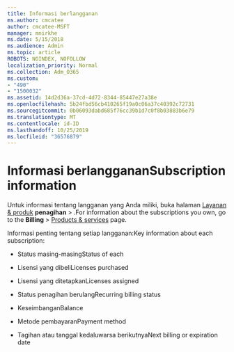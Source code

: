 ```yaml
---
title: Informasi berlangganan
ms.author: cmcatee
author: cmcatee-MSFT
manager: mnirkhe
ms.date: 5/15/2018
ms.audience: Admin
ms.topic: article
ROBOTS: NOINDEX, NOFOLLOW
localization_priority: Normal
ms.collection: Adm_O365
ms.custom:
- "490"
- "1500032"
ms.assetid: 14d2d36a-37cd-4d72-8344-85447e27a38e
ms.openlocfilehash: 5b24fbd56cb410265f19a0c06a37c40392c72731
ms.sourcegitcommit: 0b06093dabd685f76cc39b1d7c0f8b03883b6e79
ms.translationtype: MT
ms.contentlocale: id-ID
ms.lasthandoff: 10/25/2019
ms.locfileid: "36576879"
---
```

# <a name="subscription-information"></a><span data-ttu-id="2b8e0-102">Informasi berlangganan</span><span class="sxs-lookup"><span data-stu-id="2b8e0-102">Subscription information</span></span>

<span data-ttu-id="2b8e0-103">Untuk informasi tentang langganan yang Anda miliki, buka halaman [Layanan & produk](https://go.microsoft.com/fwlink/p/?linkid=842054) **penagihan** \> .</span><span class="sxs-lookup"><span data-stu-id="2b8e0-103">For information about the subscriptions you own, go to the **Billing** \> [Products & services](https://go.microsoft.com/fwlink/p/?linkid=842054) page.</span></span>
  
<span data-ttu-id="2b8e0-104">Informasi penting tentang setiap langganan:</span><span class="sxs-lookup"><span data-stu-id="2b8e0-104">Key information about each subscription:</span></span>
  
- <span data-ttu-id="2b8e0-105">Status masing-masing</span><span class="sxs-lookup"><span data-stu-id="2b8e0-105">Status of each</span></span>

- <span data-ttu-id="2b8e0-106">Lisensi yang dibeli</span><span class="sxs-lookup"><span data-stu-id="2b8e0-106">Licenses purchased</span></span>

- <span data-ttu-id="2b8e0-107">Lisensi yang ditetapkan</span><span class="sxs-lookup"><span data-stu-id="2b8e0-107">Licenses assigned</span></span>

- <span data-ttu-id="2b8e0-108">Status penagihan berulang</span><span class="sxs-lookup"><span data-stu-id="2b8e0-108">Recurring billing status</span></span>

- <span data-ttu-id="2b8e0-109">Keseimbangan</span><span class="sxs-lookup"><span data-stu-id="2b8e0-109">Balance</span></span>

- <span data-ttu-id="2b8e0-110">Metode pembayaran</span><span class="sxs-lookup"><span data-stu-id="2b8e0-110">Payment method</span></span>

- <span data-ttu-id="2b8e0-111">Tagihan atau tanggal kedaluwarsa berikutnya</span><span class="sxs-lookup"><span data-stu-id="2b8e0-111">Next billing or expiration date</span></span>